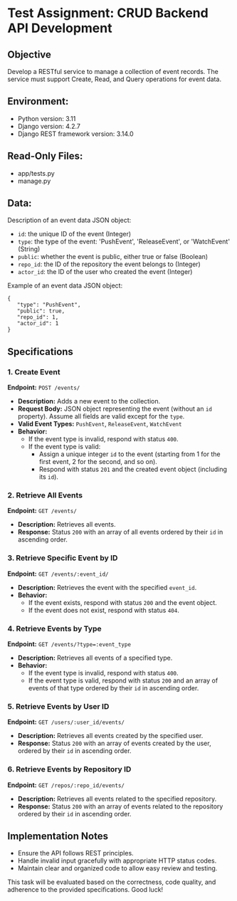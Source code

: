 # Test Assignment: CRUD Backend API Development

## Objective

Develop a RESTful service to manage a collection of event records. The service must support Create, Read, and Query operations for event data.

## Environment:

- Python version: 3.11
- Django version: 4.2.7
- Django REST framework version: 3.14.0

## Read-Only Files:

- app/tests.py
- manage.py

## Data:

Description of an event data JSON object:

- `id`: the unique ID of the event (Integer)
- `type`: the type of the event: 'PushEvent', 'ReleaseEvent', or 'WatchEvent' (String)
- `public`: whether the event is public, either true or false (Boolean)
- `repo_id`: the ID of the repository the event belongs to (Integer)
- `actor_id`: the ID of the user who created the event (Integer)

Example of an event data JSON object:

```
{
   "type": "PushEvent",
   "public": true,
   "repo_id": 1,
   "actor_id": 1
}

```

## Specifications

### 1. Create Event

**Endpoint:** `POST /events/`

- **Description:** Adds a new event to the collection.
- **Request Body:** JSON object representing the event (without an `id` property). Assume all fields are valid except for the `type`.
- **Valid Event Types:** `PushEvent`, `ReleaseEvent`, `WatchEvent`
- **Behavior:**
  - If the event type is invalid, respond with status `400`.
  - If the event type is valid:
    - Assign a unique integer `id` to the event (starting from 1 for the first event, 2 for the second, and so on).
    - Respond with status `201` and the created event object (including its `id`).

### 2. Retrieve All Events

**Endpoint:** `GET /events/`

- **Description:** Retrieves all events.
- **Response:** Status `200` with an array of all events ordered by their `id` in ascending order.

### 3. Retrieve Specific Event by ID

**Endpoint:** `GET /events/:event_id/`

- **Description:** Retrieves the event with the specified `event_id`.
- **Behavior:**
  - If the event exists, respond with status `200` and the event object.
  - If the event does not exist, respond with status `404`.

### 4. Retrieve Events by Type

**Endpoint:** `GET /events/?type=:event_type`

- **Description:** Retrieves all events of a specified type.
- **Behavior:**
  - If the event type is invalid, respond with status `400`.
  - If the event type is valid, respond with status `200` and an array of events of that type ordered by their `id` in ascending order.

### 5. Retrieve Events by User ID

**Endpoint:** `GET /users/:user_id/events/`

- **Description:** Retrieves all events created by the specified user.
- **Response:** Status `200` with an array of events created by the user, ordered by their `id` in ascending order.

### 6. Retrieve Events by Repository ID

**Endpoint:** `GET /repos/:repo_id/events/`

- **Description:** Retrieves all events related to the specified repository.
- **Response:** Status `200` with an array of events related to the repository ordered by their `id` in ascending order.

## Implementation Notes

- Ensure the API follows REST principles.
- Handle invalid input gracefully with appropriate HTTP status codes.
- Maintain clear and organized code to allow easy review and testing.

This task will be evaluated based on the correctness, code quality, and adherence to the provided specifications. Good luck!
